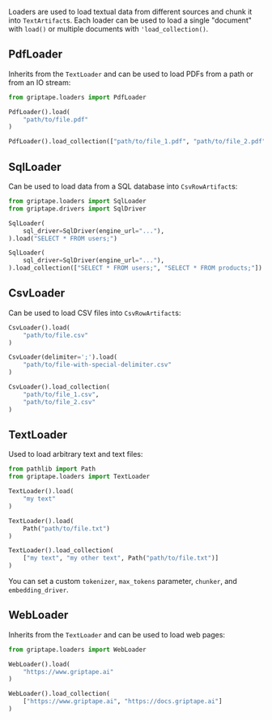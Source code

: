 Loaders are used to load textual data from different sources and chunk it into `TextArtifact`s. Each loader can be used to load a single "document" with `load()` or multiple documents with `'load_collection()`.

## PdfLoader

Inherits from the `TextLoader` and can be used to load PDFs from a path or from an IO stream:

```python
from griptape.loaders import PdfLoader

PdfLoader().load(
    "path/to/file.pdf"
)

PdfLoader().load_collection(["path/to/file_1.pdf", "path/to/file_2.pdf"])
```

## SqlLoader

Can be used to load data from a SQL database into `CsvRowArtifact`s:

```python
from griptape.loaders import SqlLoader
from griptape.drivers import SqlDriver

SqlLoader(
    sql_driver=SqlDriver(engine_url="..."),
).load("SELECT * FROM users;")

SqlLoader(
    sql_driver=SqlDriver(engine_url="..."),
).load_collection(["SELECT * FROM users;", "SELECT * FROM products;"])
```

## CsvLoader

Can be used to load CSV files into `CsvRowArtifact`s:

```python
CsvLoader().load(
    "path/to/file.csv"
)

CsvLoader(delimiter=';').load(
    "path/to/file-with-special-delimiter.csv"
)

CsvLoader().load_collection(
    "path/to/file_1.csv",
    "path/to/file_2.csv"
)
```

## TextLoader

Used to load arbitrary text and text files:

```python
from pathlib import Path
from griptape.loaders import TextLoader

TextLoader().load(
    "my text"
)

TextLoader().load(
    Path("path/to/file.txt")
)

TextLoader().load_collection(
    ["my text", "my other text", Path("path/to/file.txt")]
)
```

You can set a custom `tokenizer`, `max_tokens` parameter, `chunker`, and `embedding_driver`.

## WebLoader

Inherits from the `TextLoader` and can be used to load web pages:

```python
from griptape.loaders import WebLoader

WebLoader().load(
    "https://www.griptape.ai"
)

WebLoader().load_collection(
    ["https://www.griptape.ai", "https://docs.griptape.ai"]
)
```
